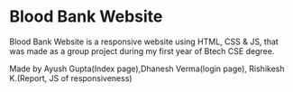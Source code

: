 <h1 style= "align=center;font-family = Ubuntu, sans-serif"> Blood Bank Website</h1>
<font align="center" >Blood Bank Website is a responsive website using HTML, CSS & JS, that was made as a group project during my first year of Btech CSE degree.</font>

<p text-align="right">Made by Ayush Gupta(Index page),Dhanesh Verma(login page), Rishikesh K.(Report, JS of responsiveness)</p>
